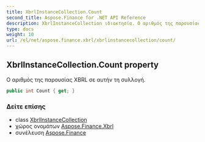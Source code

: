 ```yaml
---
title: XbrlInstanceCollection.Count
second_title: Aspose.Finance for .NET API Reference
description: XbrlInstanceCollection ιδιοκτησία. Ο αριθμός της παρουσίας XBRL σε αυτήν τη συλλογή.
type: docs
weight: 10
url: /el/net/aspose.finance.xbrl/xbrlinstancecollection/count/
---
```

## XbrlInstanceCollection.Count property

Ο αριθμός της παρουσίας XBRL σε αυτήν τη συλλογή.

```csharp
public int Count { get; }
```

### Δείτε επίσης

* class [XbrlInstanceCollection](../)
* χώρος ονομάτων [Aspose.Finance.Xbrl](../../xbrlinstancecollection/)
* συνέλευση [Aspose.Finance](../../../)



